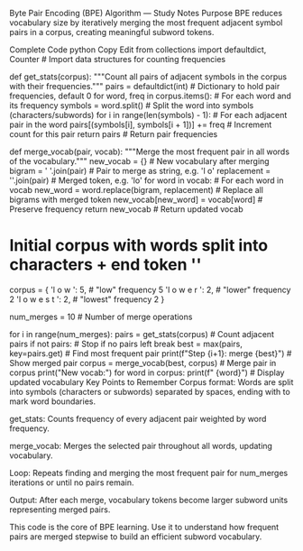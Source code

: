 Byte Pair Encoding (BPE) Algorithm — Study Notes
Purpose
BPE reduces vocabulary size by iteratively merging the most frequent adjacent symbol pairs in a corpus, creating meaningful subword tokens.

Complete Code
python
Copy
Edit
from collections import defaultdict, Counter  # Import data structures for counting frequencies

def get_stats(corpus):
    """Count all pairs of adjacent symbols in the corpus with their frequencies."""
    pairs = defaultdict(int)  # Dictionary to hold pair frequencies, default 0
    for word, freq in corpus.items():  # For each word and its frequency
        symbols = word.split()  # Split the word into symbols (characters/subwords)
        for i in range(len(symbols) - 1):  # For each adjacent pair in the word
            pairs[(symbols[i], symbols[i + 1])] += freq  # Increment count for this pair
    return pairs  # Return pair frequencies

def merge_vocab(pair, vocab):
    """Merge the most frequent pair in all words of the vocabulary."""
    new_vocab = {}  # New vocabulary after merging
    bigram = ' '.join(pair)  # Pair to merge as string, e.g. 'l o'
    replacement = ''.join(pair)  # Merged token, e.g. 'lo'
    for word in vocab:  # For each word in vocab
        new_word = word.replace(bigram, replacement)  # Replace all bigrams with merged token
        new_vocab[new_word] = vocab[word]  # Preserve frequency
    return new_vocab  # Return updated vocab

# Initial corpus with words split into characters + end token '</w>'
corpus = {
    'l o w </w>': 5,       # "low" frequency 5
    'l o w e r </w>': 2,   # "lower" frequency 2
    'l o w e s t </w>': 2, # "lowest" frequency 2
}

num_merges = 10  # Number of merge operations

for i in range(num_merges):
    pairs = get_stats(corpus)  # Count adjacent pairs
    if not pairs:  # Stop if no pairs left
        break
    best = max(pairs, key=pairs.get)  # Find most frequent pair
    print(f"Step {i+1}: merge {best}")  # Show merged pair
    corpus = merge_vocab(best, corpus)  # Merge pair in corpus
    print("New vocab:")
    for word in corpus:
        print(f"  {word}")  # Display updated vocabulary
Key Points to Remember
Corpus format: Words are split into symbols (characters or subwords) separated by spaces, ending with </w> to mark word boundaries.

get_stats: Counts frequency of every adjacent pair weighted by word frequency.

merge_vocab: Merges the selected pair throughout all words, updating vocabulary.

Loop: Repeats finding and merging the most frequent pair for num_merges iterations or until no pairs remain.

Output: After each merge, vocabulary tokens become larger subword units representing merged pairs.

This code is the core of BPE learning. Use it to understand how frequent pairs are merged stepwise to build an efficient subword vocabulary.
